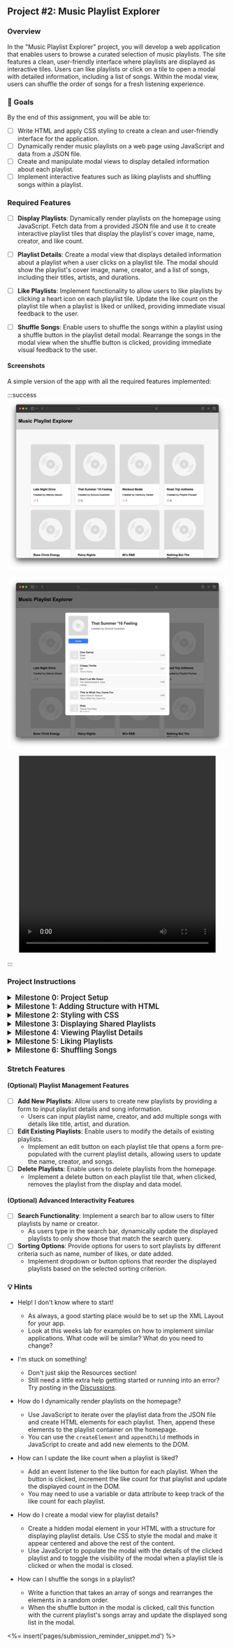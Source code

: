 ## Project #2: Music Playlist Explorer

### Overview

In the "Music Playlist Explorer" project, you will develop a web application that enables users to browse a curated selection of music playlists. The site features a clean, user-friendly interface where playlists are displayed as interactive tiles. Users can like playlists or click on a tile to open a modal with detailed information, including a list of songs. Within the modal view, users can shuffle the order of songs for a fresh listening experience.

### 🎯 Goals

By the end of this assignment, you will be able to:

- [ ] Write HTML and apply CSS styling to create a clean and user-friendly interface for the application.
- [ ] Dynamically render music playlists on a web page using JavaScript and data from a JSON file.
- [ ] Create and manipulate modal views to display detailed information about each playlist.
- [ ] Implement interactive features such as liking playlists and shuffling songs within a playlist.

### Required Features

- [ ] **Display Playlists**: Dynamically render playlists on the homepage using JavaScript. Fetch data from a provided JSON file and use it to create interactive playlist tiles that display the playlist's cover image, name, creator, and like count.

- [ ] **Playlist Details**: Create a modal view that displays detailed information about a playlist when a user clicks on a playlist tile. The modal should show the playlist's cover image, name, creator, and a list of songs, including their titles, artists, and durations.

- [ ] **Like Playlists**: Implement functionality to allow users to like playlists by clicking a heart icon on each playlist tile. Update the like count on the playlist tile when a playlist is liked or unliked, providing immediate visual feedback to the user.

- [ ] **Shuffle Songs**: Enable users to shuffle the songs within a playlist using a shuffle button in the playlist detail modal. Rearrange the songs in the modal view when the shuffle button is clicked, providing immediate visual feedback to the user.

#### Screenshots

A simple version of the app with all the required features implemented:

:::success
![Screenshot of app with core features implemented|600](project_2/MainView.png)

![Screenshot of app with core features implemented|600](project_2/DetailView.png)

<center><video width="450" height="450" controls>
  <source src="./project_2/shuffle.mp4" type="video/mp4">
</video></center>

:::

### Project Instructions

<details>
<summary style="font-size:1.2em; font-weight: 600">Milestone 0: Project Setup</summary>

## Goal

The goal for this milestone is to cover all the setup needed at the beginning of this project, which includes:

1. Creating the project structure
2. Setting up the HTML, CSS, and JavaScript files
3. Loading the starter data from a JSON file

## Requirements

### Create Project Structure

1. Create a new directory for your project, for example, `music-playlist-explorer`.
2. Inside this directory, create the following files and folders:
   - `index.html`: This will be the main HTML file for your project.
   - `style.css`: This will contain all the CSS styles for your project.
   - `script.js`: This will contain the main JavaScript code for your project.
   - `data/`: This will be a directory to store your JavaScript file containing the playlist data.

### Setting Up HTML, CSS, and JavaScript Files

1. Open your `index.html` file and set up the basic HTML structure. Link your CSS and JavaScript files by adding the following lines in the `<head>` section:

   ```html
   <link rel="stylesheet" href="style.css">
   ```

2. Add the following lines at the end of the `<body>` section to link your JavaScript files:

   ```html
   <script src="data/data.js"></script>
   <script src="script.js"></script>
   ```

3. Start writing your CSS styles in `style.css`.
4. Start writing your JavaScript logic in `script.js`.

### Loading Starter Data

1. Create a JavaScript file inside the `data/` directory, for example, `data.js`. This file will contain the initial data for your playlists in JSON format, assigned to a variable. For example:

   ```javascript
   let data = {
     "playlists": [
       {
         "playlistID": 1,
         "playlist_name": "Chill Vibes",
         "playlist_creator": "DJ Cool",
         "playlist_art": "path/to/image.jpg",
         "songs": [
           {
             "title": "Relaxing Song",
             "artist": "Artist Name",
             "album": "Album Title",
             "duration": "3:45",
             "cover_art": "path/to/song/image.jpg"
           },
           // More songs...
         ]
       },
       // More playlists...
     ]
   };
   ```

2. In your `script.js`, you can reference the `data` variable to access the playlist data, as it is globally available due to the order of the script tags in the HTML file.

## Running the Project

1. Open your project directory in a code editor of your choice.
2. Open the `index.html` file in a web browser to view your project.
3. As you make changes to your HTML, CSS, or JavaScript files, refresh the browser to see the updates.

</details>

<details>
<summary style="font-size:1.2em; font-weight: 600">Milestone 1: Adding Structure with HTML</summary>



## Goal

The goal of this milestone is to set up the basic structure of your web application using HTML. This includes creating the main layout, adding a sample playlist card, and setting up a modal for displaying playlist details.

## Requirements

1. **Create the Main Layout**:
   - Open your `index.html` file.
   - Set up the basic structure of your application with a header, a main section for the playlist gallery, and a footer.

    ```html
    <header>
        <div class="header-container">
            <h1>Music Playlist Explorer</h1>
        </div>
    </header>

    <main>
        <section class="playlist-gallery">
            <!-- Playlist cards will be dynamically inserted here -->
        </section>

        <!-- Modal overlay will be added here -->
    </main>

    <footer>
        <!-- Your footer content here -->
    </footer>
    ```

2. **Create Playlist Card Container**:
   - Inside the main section, create a container for the playlist cards with the class `playlist-cards`.

    ```html
    <div class="playlist-cards">
        <!-- Playlist cards will be dynamically inserted here -->
    </div>
    ```

3. **Add a Sample Playlist Card**:
   - Inside the `playlist-cards` container, add a hard-coded playlist card.
   - This card should include an image, playlist title, creator name, and like count.
   - This will serve as a template for styling and will be replaced with dynamic content in later milestones.

    ```html
    <!-- Sample Playlist Card -->
    <div class="card">
        <img src="path/to/sample-image.jpg" alt="Playlist Cover" class="playlist-cover">
        <div class="card-content">
            <h3 class="playlist-title">Sample Playlist</h3>
            <p class="creator-name">Created by John Doe</p>
            <div class="card-stats">
                <span class="like-count">42 Likes</span>
            </div>
        </div>
    </div>
    <!-- End of Sample Playlist Card -->
    ```

4. **Create Modal Overlay**:
   - Outside the main section, create a modal overlay structure with the class `modal-overlay`.
   - This will be used to display the modal content.

    ```html
    <div class="modal-overlay">
        <!-- Modal content will be dynamically added and removed from here -->
    </div>
    ```

5. **Create Modal Content Container**:
   - Inside the modal overlay, create a container for the modal content with the class `modal-content`.

    ```html
    <div class="modal-content">
        <!-- Modal content will be dynamically added and removed from here -->
    </div>
    ```

6. **Add Sample Modal Content**:
   - Inside the `modal-content` container, add hard-coded content for the modal.
   - This should include a close button, playlist details, and a list of songs.
   - Initially, this modal can be hard-coded with sample data.

    ```html
    <!-- Sample Modal Content -->
    <div class="modal-header">
        <img src="path/to/sample-image.jpg" alt="Playlist Cover" class="playlist-cover">
        <div class="playlist-info">
            <h3 class="playlist-title">Sample Playlist</h3>
            <p class="creator-name">Created by John Doe</p>
        </div>
    </div>
    <div class="modal-body">
        <ul>
            <li>Song 1 - Artist 1</li>
            <!-- More songs -->
        </ul>
    </div>
    <!-- End of Sample Modal Content -->
    ```

:::warning
### Checkpoint

At this point, your application should have a basic structure with a sample playlist card and a modal layout. You can now proceed to styling these elements in the next milestone.
:::

</details>

<details>
<summary style="font-size:1.2em; font-weight: 600">Milestone 2: Styling with CSS</summary>


## Goal

The goal for this milestone is to apply CSS styling to create a visually appealing and user-friendly interface for your Music Playlist Explorer application.

## Requirements

### Styling the Main Page

1. **Header and Footer**:
   - Style the header and footer of your page to differentiate them from the main content.
   - Example: Set a background color, add padding, and center the text.

2. **Playlist Cards**:
   - Style the playlist cards to make them visually distinct and appealing.
   - Example: Add borders, shadows, and hover effects.

3. **Modal Styling**:
   - Style the modal overlay and content to create a centered pop-up effect when a playlist card is clicked.
   - Example: Set the background of the overlay, style the content area, and add animations for opening the modal.

4. **Responsive Design**:
   - Ensure that your application is responsive and looks good on different screen sizes using flexbox.

:::warning
#### Checkpoint

Before moving on to the next milestone, ensure that:

- Your header and footer are styled and clearly distinguishable from the main content.
- The playlist cards have a consistent and appealing design, with visual feedback on hover.
- The modal view is styled and centered, with a clear layout for displaying playlist details.
:::

</details>

<details>
<summary style="font-size:1.2em; font-weight: 600">Milestone 3: Displaying Shared Playlists</summary>


## Goal

The goal of this milestone is to dynamically render the shared playlists on the homepage using data from the provided JSON file.

## Requirements

### Setting Up the Data

1. **Create a JSON File**:
   - Create a file named `data.js` inside the `data/` directory.
   - Define a variable `data` that contains an array of playlist objects. Each playlist should have properties such as `playlistID`, `playlist_name`, `playlist_creator`, `playlist_art`, and `songs`.

### Displaying Playlists

2. **Dynamically Create Playlist Cards**:
   - In your `script.js`, write a function that iterates over the `data.playlists` array and creates a card for each playlist.
   - Each card should display the playlist's cover image, name, creator, and like count.
   - Append the created cards to the `playlist-cards` container in your HTML.

:::warning
#### Checkpoint

Before moving on to the next milestone, ensure that:

- The `data.js` file is properly set up with the shared playlists data.
- Your application dynamically creates and displays playlist cards on the homepage based on the data from `data.js`.
- Each playlist card shows the relevant information (cover image, name, creator, like count) as specified in the JSON file.
:::

</details>

<details>
<summary style="font-size:1.2em; font-weight: 600">Milestone 4: Viewing Playlist Details</summary>



## Goal

The goal of this milestone is to allow users to view detailed information about a playlist in a modal when a playlist card is clicked.

## Requirements

### Setting Up the Modal

1. **Create a Modal Structure**:
   - In your `index.html`, create a structure for the modal overlay and modal content. The modal should initially be hidden.

2. **Styling the Modal**:
   - In your `style.css`, add styles for the modal overlay and content to create a centered pop-up effect. The modal should cover the entire viewport with a semi-transparent background.

### Displaying Playlist Details

3. **Dynamically Populate Modal Content**:
   - In your `script.js`, write a function that populates the modal with detailed information about the clicked playlist. This should include the playlist's cover image, name, creator, and a list of songs with their titles, artists, and durations.

4. **Opening and Closing the Modal**:
   - Add event listeners to each playlist card to open the modal with the corresponding playlist details when clicked.
   - Add an event listener to the modal overlay to close the modal when the overlay is clicked.

:::warning
#### Checkpoint

Before moving on to the next milestone, ensure that:

- Clicking on a playlist card opens a modal displaying detailed information about that playlist.
- The modal can be closed by clicking on the overlay outside the modal content.
- The modal displays all the required information about the playlist, including the list of songs.
:::

</details>

<details>
<summary style="font-size:1.2em; font-weight: 600">Milestone 5: Liking Playlists</summary>

## Goal

The goal of this milestone is to implement the functionality for users to like playlists by clicking a heart icon on each playlist card.

## Requirements

### Adding Like Icons

1. **Update Playlist Cards**:
   - Modify the HTML structure of each playlist card to include a heart icon for the like button.
   - You can use an emoji, an image, or a font icon library like Font Awesome for the heart icon.

2. **Styling the Like Icon**:
   - In your `style.css`, add styles for the like icon. Ensure that the icon is visually distinct and changes appearance when hovered or clicked.

#### Implementing Like Functionality

3. **JavaScript Logic for Liking**:
   - In your `script.js`, add an event listener to each like icon that increments the like count for the corresponding playlist when clicked.
   - Ensure that the like count is updated both in the data model and on the playlist card.

:::warning
#### Checkpoint

Before moving on to the next milestone, ensure that:

- Each playlist card has a like icon that users can click.
- Clicking the like icon increments the like count for that playlist.
- The updated like count is reflected on the playlist card.
:::

</details>

<details>
<summary style="font-size:1.2em; font-weight: 600">Milestone 6: Shuffling Songs</summary>

## Goal

The goal of this milestone is to add functionality to shuffle the songs within a playlist when the user clicks a shuffle button in the playlist detail modal.

## Requirements

### Adding Shuffle Button

1. **Update Playlist Modal**:
   - Modify the HTML structure of the playlist modal to include a shuffle button.
   - You can use a simple button element with the text "Shuffle" for this purpose.

2. **Styling the Shuffle Button**:
   - In your `style.css`, add styles for the shuffle button. Ensure that the button is visually distinct and changes appearance when hovered or clicked.

### Implementing Shuffle Functionality

3. **JavaScript Logic for Shuffling**:
   - In your `script.js`, add an event listener to the shuffle button that shuffles the order of songs in the playlist when clicked.
   - Ensure that the shuffled songs are updated both in the data model and in the modal view.

:::warning
#### Checkpoint

Before moving on to the next milestone, ensure that:

- Each playlist modal has a shuffle button that users can click.
- Clicking the shuffle button rearranges the order of songs in the playlist.
- The shuffled songs are displayed in the modal view.
:::

</details>


### Stretch Features

#### (Optional) Playlist Management Features

- [ ] **Add New Playlists**: Allow users to create new playlists by providing a form to input playlist details and song information.
  - Users can input playlist name, creator, and add multiple songs with details like title, artist, and duration.
- [ ] **Edit Existing Playlists**: Enable users to modify the details of existing playlists.
  - Implement an edit button on each playlist tile that opens a form pre-populated with the current playlist details, allowing users to update the name, creator, and songs.
- [ ] **Delete Playlists**: Enable users to delete playlists from the homepage.
  - Implement a delete button on each playlist tile that, when clicked, removes the playlist from the display and data model.

#### (Optional) Advanced Interactivity Features

- [ ] **Search Functionality**: Implement a search bar to allow users to filter playlists by name or creator.
  - As users type in the search bar, dynamically update the displayed playlists to only show those that match the search query.
- [ ] **Sorting Options**: Provide options for users to sort playlists by different criteria such as name, number of likes, or date added.
  - Implement dropdown or button options that reorder the displayed playlists based on the selected sorting criterion.

### 💡 Hints

<!--- Hints go here, in Q&A format -->

- Help! I don't know where to start!
  - As always, a good starting place would be to set up the XML Layout for your app.
  - Look at this weeks lab for examples on how to implement similar applications.  What code will be similar?  What do you need to change?

- I'm stuck on something!
  - Don't just skip the Resources section!
  - Still need a little extra help getting started or running into an error?  Try posting in the [Discussions](https://discussions.codepath.com/).

- How do I dynamically render playlists on the homepage?
  - Use JavaScript to iterate over the playlist data from the JSON file and create HTML elements for each playlist. Then, append these elements to the playlist container on the homepage.
  - You can use the `createElement` and `appendChild` methods in JavaScript to create and add new elements to the DOM.

- How can I update the like count when a playlist is liked?
  - Add an event listener to the like button for each playlist. When the button is clicked, increment the like count for that playlist and update the displayed count in the DOM.
  - You may need to use a variable or data attribute to keep track of the like count for each playlist.

- How do I create a modal view for playlist details?
  - Create a hidden modal element in your HTML with a structure for displaying playlist details. Use CSS to style the modal and make it appear centered and above the rest of the content.
  - Use JavaScript to populate the modal with the details of the clicked playlist and to toggle the visibility of the modal when a playlist tile is clicked or when the modal is closed.

- How can I shuffle the songs in a playlist?
  - Write a function that takes an array of songs and rearranges the elements in a random order.
  - When the shuffle button in the modal is clicked, call this function with the current playlist's songs array and update the displayed song list in the modal.

<!--- This dynamically inserts the submission guidelines, as specified in another file. -->
<%= insert('pages/submission_reminder_snippet.md') %>
